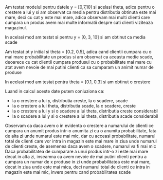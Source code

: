 Am testat modelul pentru datele y = [0,7,10] si acelasi theta, adica pentru o crestere a lui y si am observat ca media pentru distributia obtinuta este mai mare, deci cu cat y este mai mare, adica observam mai multi clienti care cumpara un produs avem mai multe informatii despre cati clienti viziteaza magazinul.


In acelasi mod am testat si pentru y = [0, 3, 10] si am obtinut ca media scade

Am testat pt y initial si theta = [0.2, 0.5], adica cand clientii cumpara cu o mai mare probabilitate un produs si am observat ca aceasta medie scade, deoarece cu cat clientii cumpara produsul cu o probabilitate mai mare cu atat avem nevoie de mai putini clienti ca sa cumparam un animit numar de produse


In acelasi mod am testat pentru theta = [0.1, 0.3] si am obtinut o crestere

Luand in calcul aceste date putem conluziona ca:
- la o crestere a lui y, distributia creste, la o scadere, scade
- la o crestere a lui theta, distributia scade, la o scadere, creste
- la o crestere a lui y si o scadere a lui theta, distributia creste considerabil
- la o scadere a lui y si o crestere a lui theta, distributia scade considerabil


Observam ca daca avem o in evidenta o crestere a numarului de clienti ce cumpara un anumit produs intr-o anumita zi cu o anumita probabilitate, fata de alta zi unde numarul este mai mic, dar cu acceasi probabilitate, numarul total de clienti care vor intra in magazin este mai mare in ziua unde numarul de clienti creste, de asemenea daca avem o scadere, numarul va fi mai mic
Daca probabilitatea de cumparare a unui produs intr-o zi este mai mare decat in alta zi, inseamna ca avem nevoie de mai putini clienti pentru a cumpara un numar de x produse in zi unde probabilitatea este mai mare, decat in ziua unde este mai mica, deci numarul total de clienti ce intra in magazin este mai mic, invers pentru cand probabilitatea scade
